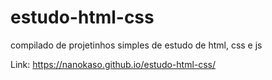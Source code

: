 # estudo-html-css
compilado de projetinhos simples de estudo de html, css e js

Link:
https://nanokaso.github.io/estudo-html-css/
